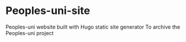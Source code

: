 # Peoples-uni-site
Peoples-uni website built with Hugo static site generator
To archive the Peoples-uni project

